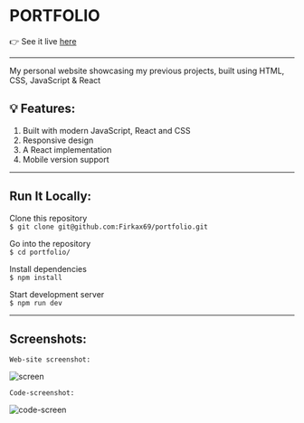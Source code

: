 # PORTFOLIO

👉 See it live [here](https://ihorkovalevskyi.netlify.app/)


-  -  -  -  -  -  -  -  -  -  -  -  -  -  -  -  - 


My personal website showcasing my previous projects, built using HTML, CSS, JavaScript & React

## 💡 Features:

1. Built with modern JavaScript, React and CSS  <br/>
2. Responsive design <br/>
3. A React implementation <br/>
4. Mobile version support <br/>
    

-  -  -  -  -  -  -  -  -  -  -  -  -  -  -  -  -  

## Run It Locally:

Clone this repository<br/>
`$ git clone git@github.com:Firkax69/portfolio.git`

Go into the repository<br/>
`$ cd portfolio/`

Install dependencies<br/>
`$ npm install`

Start development server<br/>
`$ npm run dev`


-  -  -  -  -  -  -  -  -  -  -  -  -  -  -  -  -  

## Screenshots:

`Web-site screenshot:`
<br/>


![screen](https://github.com/user-attachments/assets/dc6447f3-19c0-4ecc-be13-624a95f5ac03)

`Code-screenshot:`
<br/>


![code-screen](https://github.com/user-attachments/assets/12ee427b-a30e-4b36-afd2-2c98de152d9f)

